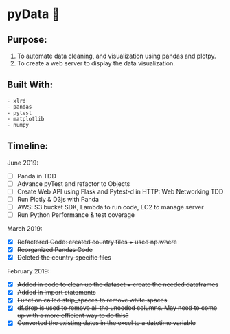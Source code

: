 # pyData :construction:

## Purpose:

1. To automate data cleaning, and visualization using pandas and plotpy.
2. To create a web server to display the data visualization.

## Built With:
    - xlrd
    - pandas
    - pytest
    - matplotlib
    - numpy

## Timeline: 

June 2019: 
- [ ] Panda in TDD
- [ ] Advance pyTest and refactor to Objects
- [ ] Create Web API using Flask and Pytest-d in HTTP: Web Networking TDD
- [ ] Run Plotly & D3js with Panda
- [ ] AWS: S3 bucket SDK, Lambda to run code, EC2 to manage server
- [ ] Run Python Performance & test coverage 

March 2019:
- [x] ~~Refactored Code: created country files + used np.where~~
- [x] ~~Reorganized Pandas Code~~
- [x] ~~Deleted the country specific files~~

February 2019:
- [x] ~~Added in code to clean up the dataset + create the needed dataframes~~
- [x] ~~Added in import statements~~
- [x] ~~Function called strip_spaces to remove white spaces~~
- [x] ~~df.drop is used to remove all the uneeded columns. May need to come up with a more efficient way to do this?~~
- [x] ~~Converted the existing dates in the excel to a datetime variable~~